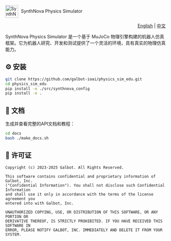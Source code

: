 <img src="docs/images/icon.svg" alt="SynthNova Icon" width="40" height="40" style="vertical-align: middle; margin-right: 5px;"> SynthNova Physics Simulator

<div align="right">
  <a href="README.md">English</a> | <a href="README.zh.md">中文</a>
</div>

SynthNova Physics Simulator 是一个基于 MuJoCo 物理引擎构建的机器人仿真框架。它为机器人研究、开发和测试提供了一个灵活的环境，具有真实的物理仿真能力。


## ⚙️ 安装

```bash
git clone https://github.com/galbot-ioai/physics_sim_edu.git
cd physics_sim_edu
pip install -e ./src/synthnova_config
pip install -e .
```

## 📖 文档

生成并查看完整的API文档和教程：

```bash
cd docs
bash ./make_docs.sh
```

## 📜 许可证

```text
Copyright (c) 2023-2025 Galbot. All Rights Reserved.

This software contains confidential and proprietary information of Galbot, Inc.
("Confidential Information"). You shall not disclose such Confidential Information
and shall use it only in accordance with the terms of the license agreement you
entered into with Galbot, Inc.

UNAUTHORIZED COPYING, USE, OR DISTRIBUTION OF THIS SOFTWARE, OR ANY PORTION OR
DERIVATIVE THEREOF, IS STRICTLY PROHIBITED. IF YOU HAVE RECEIVED THIS SOFTWARE IN
ERROR, PLEASE NOTIFY GALBOT, INC. IMMEDIATELY AND DELETE IT FROM YOUR SYSTEM.
```
